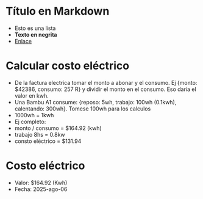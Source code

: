 # Título en Markdown
- Esto es una lista
- **Texto en negrita**
- [Enlace](https://ejemplo.com)

# Calcular costo eléctrico
- De la factura electrica tomar el monto a abonar y el consumo. Ej {monto: $42386, consumo: 257 R} y dividir el monto en el consumo. Eso daria el valor en kwh. 
- Una Bambu A1 consume: {reposo: 5wh, trabajo: 100wh (0.1kwh), calentando: 300wh}. Tomese 100wh para los calculos
- 1000wh = 1kwh
- Ej completo: 
- monto / consumo = $164.92 (kwh)
- trabajo 8hs = 0.8kw
- consto eléctrico = $131.94

# Costo eléctrico
- Valor: $164.92 (Kwh)
- Fecha: 2025-ago-06